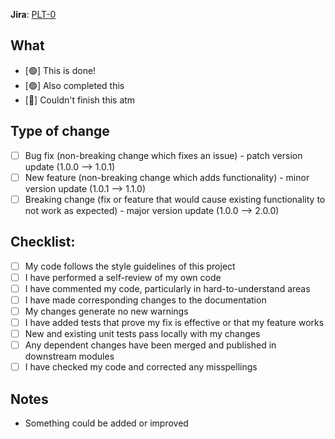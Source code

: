 **Jira**: [PLT-0](https://ultimateai.atlassian.net/browse/PLT-0)

## What
- [🟢] This is done!
- [🟢] Also completed this
- [🔴] Couldn't finish this atm

## Type of change

- [ ] Bug fix (non-breaking change which fixes an issue) - patch version update (1.0.0 --> 1.0.1)
- [ ] New feature (non-breaking change which adds functionality) - minor version update (1.0.1 --> 1.1.0)
- [ ] Breaking change (fix or feature that would cause existing functionality to not work as expected) - major version update (1.0.0 --> 2.0.0)

## Checklist:

- [ ] My code follows the style guidelines of this project
- [ ] I have performed a self-review of my own code
- [ ] I have commented my code, particularly in hard-to-understand areas
- [ ] I have made corresponding changes to the documentation
- [ ] My changes generate no new warnings
- [ ] I have added tests that prove my fix is effective or that my feature works
- [ ] New and existing unit tests pass locally with my changes
- [ ] Any dependent changes have been merged and published in downstream modules
- [ ] I have checked my code and corrected any misspellings

## Notes
- Something could be added or improved